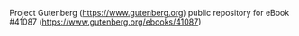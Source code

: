 Project Gutenberg (https://www.gutenberg.org) public repository for eBook #41087 (https://www.gutenberg.org/ebooks/41087)

